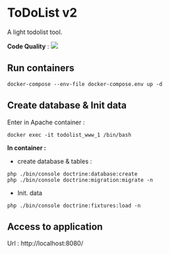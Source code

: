 # ToDoList v2

A light todolist tool.

**Code Quality** : <a href="https://codeclimate.com/github/sjaulin/todolist/maintainability"><img src="https://api.codeclimate.com/v1/badges/ea251523a1de60917c97/maintainability" /></a>

## Run containers

```
docker-compose --env-file docker-compose.env up -d
```

## Create database & Init data

Enter in Apache container :

```
docker exec -it todolist_www_1 /bin/bash
```

**In container :**

- create database & tables :

```
php ./bin/console doctrine:database:create
php ./bin/console doctrine:migration:migrate -n
```

- Init. data 
```
php ./bin/console doctrine:fixtures:load -n
```

## Access to application

Url : http://localhost:8080/
